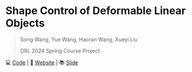# Shape Control of Deformable Linear Objects

> Song Wang, Yue Wang, Haoran Wang, Xueyi Liu
>
> DRL 2024 Spring Course Project

💻 [Code](https://github.com/UbeCc/dlo-drl2024) \| 📑 [Website](https://dlo-rl.github.io/) \| 📚 [Slide](https://onedrive.live.com/personal/c746413ba7b58f04/_layouts/15/Doc.aspx?sourcedoc=%7Ba7b58f04-413b-2046-80c7-e60000000000%7D&file=DLO-Slides.pptx)
